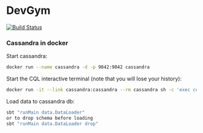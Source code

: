 # DevGym
[![Build Status](https://travis-ci.org/novakov-alexey/devgym.svg?branch=master)](https://travis-ci.org/novakov-alexey/devgym)
### Cassandra in docker

Start cassandra:
```sh
docker run --name cassandra -d -p 9042:9042 cassandra
```

Start the CQL interactive terminal (note that you will lose your history):
```sh
docker run -it --link cassandra:cassandra --rm cassandra sh -c 'exec cqlsh "$CASSANDRA_PORT_9042_TCP_ADDR"'
```

Load data to cassandra db:
```sh
sbt "runMain data.DataLoader"
or to drop schema before loading
sbt "runMain data.DataLoader drop"
```
